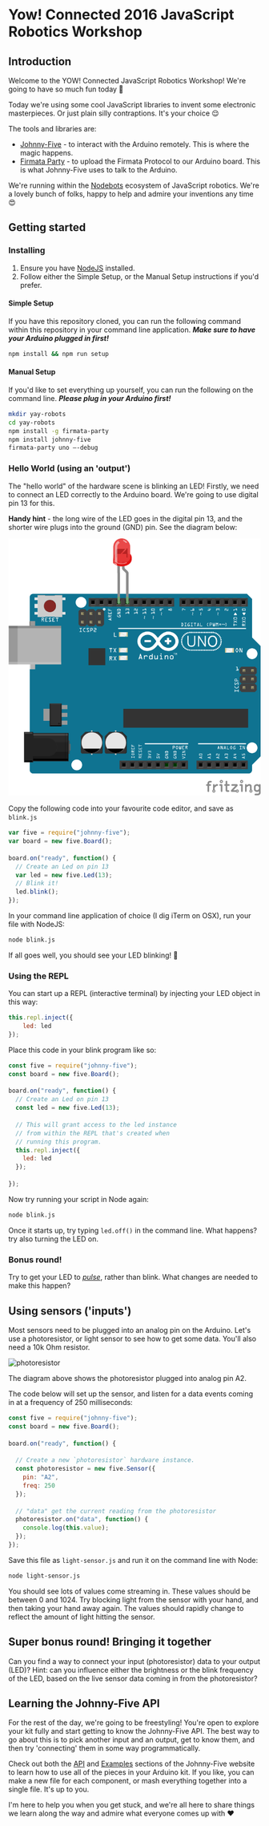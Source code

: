 # Yow! Connected 2016 JavaScript Robotics Workshop

## Introduction

Welcome to the YOW! Connected JavaScript Robotics Workshop! We're going to have so much fun today :tada:

Today we're using some cool JavaScript libraries to invent some electronic masterpieces. Or just plain silly contraptions. It's your choice :relieved:

The tools and libraries are:

+ [Johnny-Five](http://johnny-five.io/) - to interact with the Arduino remotely. This is where the magic happens.
+ [Firmata Party](https://github.com/noopkat/firmata-party) - to upload the Firmata Protocol to our Arduino board. This is what Johnny-Five uses to talk to the Arduino.

We're running within the [Nodebots](http://nodebots.io/) ecosystem of JavaScript robotics. We're a lovely bunch of folks, happy to help and admire your inventions any time :heart_eyes:

## Getting started

### Installing

1. Ensure you have [NodeJS](https://nodejs.org/en/) installed.
2. Follow either the Simple Setup, or the Manual Setup instructions if you'd prefer.

#### Simple Setup

If you have this repository cloned, you can run the following command within this repository in your command line application. ***Make sure to have your Arduino plugged in first!***

```bash
npm install && npm run setup
```

#### Manual Setup

If you'd like to set everything up yourself, you can run the following on the command line. ***Please plug in your Arduino first!***

```bash
mkdir yay-robots
cd yay-robots
npm install -g firmata-party
npm install johnny-five
firmata-party uno —-debug

```

### Hello World (using an 'output')

The "hello world" of the hardware scene is blinking an LED! Firstly, we need to connect an LED correctly to the Arduino board. We're going to use digital pin 13 for this. 

**Handy hint** - the long wire of the LED goes in the digital pin 13, and the shorter wire plugs into the ground (GND) pin. See the diagram below:

![led hello world breadboard example](https://github.com/rwaldron/johnny-five/raw/master/docs/breadboard/led-13.png)



Copy the following code into your favourite code editor, and save as `blink.js`

```javascript
var five = require("johnny-five");
var board = new five.Board();

board.on("ready", function() {
  // Create an Led on pin 13 
  var led = new five.Led(13);
  // Blink it!
  led.blink();
});
```

In your command line application of choice (I dig iTerm on OSX), run your file with NodeJS:

```bash
node blink.js
```

If all goes well, you should see your LED blinking! :tada:

### Using the REPL

You can start up a REPL (interactive terminal) by injecting your LED object in this way:

```javascript
this.repl.inject({
	led: led
});
```

Place this code in your blink program like so:

```javascript
const five = require("johnny-five");
const board = new five.Board();

board.on("ready", function() {
  // Create an Led on pin 13 
  const led = new five.Led(13);
  
  // This will grant access to the led instance
  // from within the REPL that's created when
  // running this program.
  this.repl.inject({
    led: led
  });
  
});
```
  
Now try running your script in Node again:

```bash
node blink.js
```

Once it starts up, try typing `led.off()` in the command line. What happens? try also turning the LED on.

### Bonus round!

Try to get your LED to [*pulse*](http://johnny-five.io/api/led/#api), rather than blink. What changes are needed to make this happen?

## Using sensors ('inputs')

Most sensors need to be plugged into an analog pin on the Arduino. Let's use a photoresistor, or light sensor to see how to get some data. You'll also need a 10k Ohm resistor.

![photoresistor](http://johnny-five.io/img/breadboard/photoresistor.png)

The diagram above shows the photoresistor plugged into analog pin A2.

The code below will set up the sensor, and listen for a data events coming in at a frequency of 250 milliseconds:

```javascript
const five = require("johnny-five");
const board = new five.Board();

board.on("ready", function() {

  // Create a new `photoresistor` hardware instance.
  const photoresistor = new five.Sensor({
    pin: "A2",
    freq: 250
  });

  // "data" get the current reading from the photoresistor
  photoresistor.on("data", function() {
    console.log(this.value);
  });
});

```

Save this file as `light-sensor.js` and run it on the command line with Node:

```bash
node light-sensor.js
```

You should see lots of values come streaming in. These values should be between 0 and 1024. Try blocking light from the sensor with your hand, and then taking your hand away again. The values should rapidly change to reflect the amount of light hitting the sensor.


## Super bonus round! Bringing it together

Can you find a way to connect your input (photoresistor) data to your output (LED)? Hint: can you influence either the brightness or the blink frequency of the LED, based on the live sensor data coming in from the photoresistor?



## Learning the Johnny-Five API

For the rest of the day, we're going to be freestyling! You're open to explore your kit fully and start getting to know the Johnny-Five API. The best way to go about this is to pick another input and an output, get to know them, and then try 'connecting' them in some way programmatically.

Check out both the [API](http://johnny-five.io/api/) and [Examples](http://johnny-five.io/examples/) sections of the Johnny-Five website to learn how to use all of the pieces in your Arduino kit. If you like, you can make a new file for each component, or mash everything together into a single file. It's up to you.

I'm here to help you when you get stuck, and we're all here to share things we learn along the way and admire what everyone comes up with :heart:
